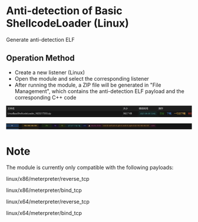 # Anti-detection of Basic ShellcodeLoader (Linux)


Generate anti-detection ELF

## Operation Method
+ Create a new listener (Linux)
+ Open the module and select the corresponding listener
+ After running the module, a ZIP file will be generated in "File Management", which contains the anti-detection ELF payload and the corresponding C++ code

![](img/Execution_UserExecution_LinuxBaseShellcodeLoader/1.webp)

![](img/Execution_UserExecution_LinuxBaseShellcodeLoader/2.webp)

# Note
The module is currently only compatible with the following payloads:

linux/x86/meterpreter/reverse_tcp 

linux/x86/meterpreter/bind_tcp

linux/x64/meterpreter/reverse_tcp

linux/x64/meterpreter/bind_tcp